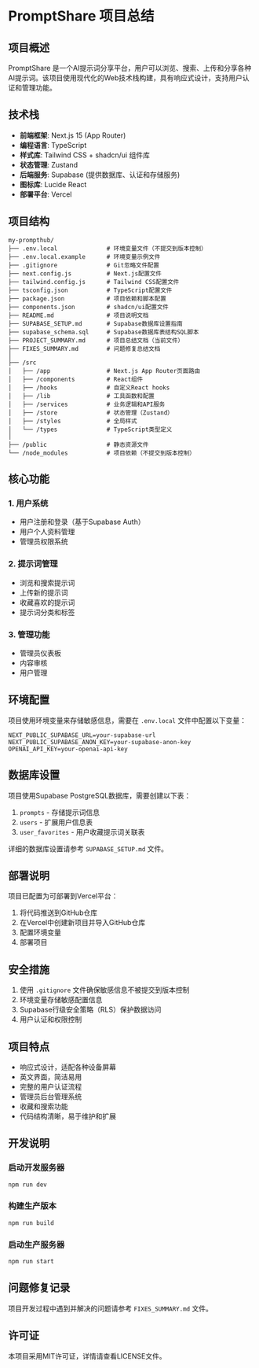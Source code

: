 # PromptShare 项目总结

## 项目概述

PromptShare 是一个AI提示词分享平台，用户可以浏览、搜索、上传和分享各种AI提示词。该项目使用现代化的Web技术栈构建，具有响应式设计，支持用户认证和管理功能。

## 技术栈

- **前端框架**: Next.js 15 (App Router)
- **编程语言**: TypeScript
- **样式库**: Tailwind CSS + shadcn/ui 组件库
- **状态管理**: Zustand
- **后端服务**: Supabase (提供数据库、认证和存储服务)
- **图标库**: Lucide React
- **部署平台**: Vercel

## 项目结构

```
my-prompthub/
├── .env.local              # 环境变量文件（不提交到版本控制）
├── .env.local.example      # 环境变量示例文件
├── .gitignore              # Git忽略文件配置
├── next.config.js          # Next.js配置文件
├── tailwind.config.js      # Tailwind CSS配置文件
├── tsconfig.json           # TypeScript配置文件
├── package.json            # 项目依赖和脚本配置
├── components.json         # shadcn/ui配置文件
├── README.md               # 项目说明文档
├── SUPABASE_SETUP.md       # Supabase数据库设置指南
├── supabase_schema.sql     # Supabase数据库表结构SQL脚本
├── PROJECT_SUMMARY.md      # 项目总结文档（当前文件）
├── FIXES_SUMMARY.md        # 问题修复总结文档
│
├── /src
│   ├── /app                # Next.js App Router页面路由
│   ├── /components         # React组件
│   ├── /hooks              # 自定义React hooks
│   ├── /lib                # 工具函数和配置
│   ├── /services           # 业务逻辑和API服务
│   ├── /store              # 状态管理（Zustand）
│   ├── /styles             # 全局样式
│   └── /types              # TypeScript类型定义
│
├── /public                 # 静态资源文件
└── /node_modules           # 项目依赖（不提交到版本控制）
```

## 核心功能

### 1. 用户系统
- 用户注册和登录（基于Supabase Auth）
- 用户个人资料管理
- 管理员权限系统

### 2. 提示词管理
- 浏览和搜索提示词
- 上传新的提示词
- 收藏喜欢的提示词
- 提示词分类和标签

### 3. 管理功能
- 管理员仪表板
- 内容审核
- 用户管理

## 环境配置

项目使用环境变量来存储敏感信息，需要在 `.env.local` 文件中配置以下变量：

```env
NEXT_PUBLIC_SUPABASE_URL=your-supabase-url
NEXT_PUBLIC_SUPABASE_ANON_KEY=your-supabase-anon-key
OPENAI_API_KEY=your-openai-api-key
```

## 数据库设置

项目使用Supabase PostgreSQL数据库，需要创建以下表：

1. `prompts` - 存储提示词信息
2. `users` - 扩展用户信息表
3. `user_favorites` - 用户收藏提示词关联表

详细的数据库设置请参考 `SUPABASE_SETUP.md` 文件。

## 部署说明

项目已配置为可部署到Vercel平台：

1. 将代码推送到GitHub仓库
2. 在Vercel中创建新项目并导入GitHub仓库
3. 配置环境变量
4. 部署项目

## 安全措施

1. 使用 `.gitignore` 文件确保敏感信息不被提交到版本控制
2. 环境变量存储敏感配置信息
3. Supabase行级安全策略（RLS）保护数据访问
4. 用户认证和权限控制

## 项目特点

- 响应式设计，适配各种设备屏幕
- 英文界面，简洁易用
- 完整的用户认证流程
- 管理员后台管理系统
- 收藏和搜索功能
- 代码结构清晰，易于维护和扩展

## 开发说明

### 启动开发服务器
```bash
npm run dev
```

### 构建生产版本
```bash
npm run build
```

### 启动生产服务器
```bash
npm run start
```

## 问题修复记录

项目开发过程中遇到并解决的问题请参考 `FIXES_SUMMARY.md` 文件。

## 许可证

本项目采用MIT许可证，详情请查看LICENSE文件。